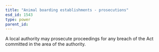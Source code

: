 ```yaml
---
title: "Animal boarding establishments - prosecutions"
esd_id: 1543
type: power
parent_id:  
---
```


A local authority may prosecute proceedings for any breach of the Act committed in the area of the authority.

